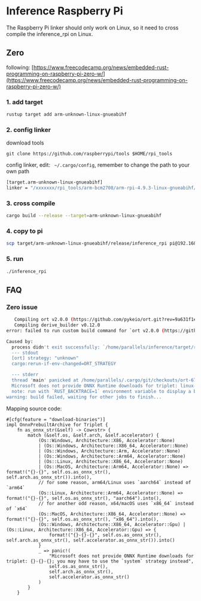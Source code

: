 # Inference Raspberry Pi

The Raspberry Pi linker should only work on Linux, so it need to cross compile the inference_rpi on Linux.

## Zero

following: [https://www.freecodecamp.org/news/embedded-rust-programming-on-raspberry-pi-zero-w/](https://www.freecodecamp.org/news/embedded-rust-programming-on-raspberry-pi-zero-w/)

### 1. add target

```bash
rustup target add arm-unknown-linux-gnueabihf
```

### 2. config linker

download tools

```
git clone https://github.com/raspberrypi/tools $HOME/rpi_tools
```

config linker, edit: ` ~/.cargo/config`, remember to change the path to your own path

```bash
[target.arm-unknown-linux-gnueabihf]
linker = "/xxxxxxx/rpi_tools/arm-bcm2708/arm-rpi-4.9.3-linux-gnueabihf/bin/arm-linux-gnueabihf-gcc"
```

### 3. cross compile

```bash
cargo build --release --target=arm-unknown-linux-gnueabihf
```

### 4. copy to pi

```bash
scp target/arm-unknown-linux-gnueabihf/release/inference_rpi pi@192.168.1.199:~/inference_rpi
```

### 5. run

```bash
./inference_rpi
```

## FAQ

### Zero issue

```bash
   Compiling ort v2.0.0 (https://github.com/pykeio/ort.git?rev=9a631f1#9a631f1d)
   Compiling derive_builder v0.12.0
error: failed to run custom build command for `ort v2.0.0 (https://github.com/pykeio/ort.git?rev=9a631f1#9a631f1d)`

Caused by:
  process didn't exit successfully: `/home/parallels/inference/target/release/build/ort-cbb482a22f43397f/build-script-build` (exit status: 101)
  --- stdout
  [ort] strategy: "unknown"
  cargo:rerun-if-env-changed=ORT_STRATEGY

  --- stderr
  thread 'main' panicked at /home/parallels/.cargo/git/checkouts/ort-675c4f2a84c4db27/9a631f1/build.rs:168:18:
  Microsoft does not provide ONNX Runtime downloads for triplet: linux-arm-unaccelerated; you may have to use the `system` strategy instead
  note: run with `RUST_BACKTRACE=1` environment variable to display a backtrace
warning: build failed, waiting for other jobs to finish...
```

Mapping source code:

```
#[cfg(feature = "download-binaries")]
impl OnnxPrebuiltArchive for Triplet {
	fn as_onnx_str(&self) -> Cow<str> {
		match (&self.os, &self.arch, &self.accelerator) {
			(Os::Windows, Architecture::X86, Accelerator::None)
			| (Os::Windows, Architecture::X86_64, Accelerator::None)
			| (Os::Windows, Architecture::Arm, Accelerator::None)
			| (Os::Windows, Architecture::Arm64, Accelerator::None)
			| (Os::Linux, Architecture::X86_64, Accelerator::None)
			| (Os::MacOS, Architecture::Arm64, Accelerator::None) => format!("{}-{}", self.os.as_onnx_str(), self.arch.as_onnx_str()).into(),
			// for some reason, arm64/Linux uses `aarch64` instead of `arm64`
			(Os::Linux, Architecture::Arm64, Accelerator::None) => format!("{}-{}", self.os.as_onnx_str(), "aarch64").into(),
			// for another odd reason, x64/macOS uses `x86_64` instead of `x64`
			(Os::MacOS, Architecture::X86_64, Accelerator::None) => format!("{}-{}", self.os.as_onnx_str(), "x86_64").into(),
			(Os::Windows, Architecture::X86_64, Accelerator::Gpu) | (Os::Linux, Architecture::X86_64, Accelerator::Gpu) => {
				format!("{}-{}-{}", self.os.as_onnx_str(), self.arch.as_onnx_str(), self.accelerator.as_onnx_str()).into()
			}
			_ => panic!(
				"Microsoft does not provide ONNX Runtime downloads for triplet: {}-{}-{}; you may have to use the `system` strategy instead",
				self.os.as_onnx_str(),
				self.arch.as_onnx_str(),
				self.accelerator.as_onnx_str()
			)
		}
	}

```
